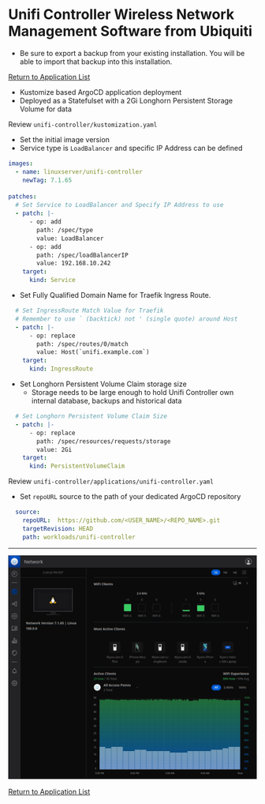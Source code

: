 # Unifi Controller Wireless Network Management Software from Ubiquiti

* Be sure to export a backup from your existing installation.  You will be able to import that backup into this installation.

[Return to Application List](../)

* Kustomize based ArgoCD application deployment
* Deployed as a Statefulset with a 2Gi Longhorn Persistent Storage Volume for data

Review `unifi-controller/kustomization.yaml`

* Set the initial image version
* Service type is `LoadBalancer` and specific IP Address can be defined

```yaml
images:
  - name: linuxserver/unifi-controller
    newTag: 7.1.65

patches:
  # Set Service to LoadBalancer and Specify IP Address to use
  - patch: |-
      - op: add
        path: /spec/type
        value: LoadBalancer
      - op: add
        path: /spec/loadBalancerIP
        value: 192.168.10.242
    target:
      kind: Service
```

* Set Fully Qualified Domain Name for Traefik Ingress Route.

```yaml
  # Set IngressRoute Match Value for Traefik
  # Remember to use ` (backtick) not ' (single quote) around Host
  - patch: |-
      - op: replace
        path: /spec/routes/0/match
        value: Host(`unifi.example.com`)
    target:
      kind: IngressRoute
```

* Set Longhorn Persistent Volume Claim storage size
  * Storage needs to be large enough to hold Unifi Controller own internal database, backups and historical data

```yaml
  # Set Longhorn Persistent Volume Claim Size
  - patch: |-
      - op: replace
        path: /spec/resources/requests/storage
        value: 2Gi
    target:
      kind: PersistentVolumeClaim
```

Review `unifi-controller/applications/unifi-controller.yaml`

* Set `repoURL` source to the path of your dedicated ArgoCD repository

```yaml
  source:
    repoURL:  https://github.com/<USER_NAME>/<REPO_NAME>.git
    targetRevision: HEAD
    path: workloads/unifi-controller
```

---

![Unifi Controller Console Screen Shot](unifi-controller-screenshot.png)

[Return to Application List](../)
